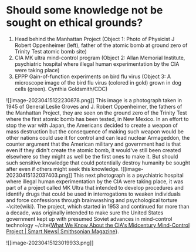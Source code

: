 #  Should some knowledge not be sought on ethical grounds?
1. Head behind the Manhattan Project (Object 1: Photo of Physicist J Robert Oppenheimer (left), father of the atomic bomb at ground zero of Trinity Test atomic bomb site)
2. CIA MK ultra mind-control program (Object 2: Allan Memorial Institute, psychiatric hospital where illegal human experimentation by the CIA were taking place)
3. EPPP Gain-of-function experiments on bird flu virus (Object 3: A microscope image of the bird flu virus (colored in gold) grown in dog cells (green). Cynthia Goldsmith/CDC)

![[image-20230415122230878.png]]
This image is a photograph taken in 1945 of General Leslie Groves and J. Robert Oppenheimer, the fathers of the Manhattan Project, they are seen on the ground zero of the Trinity Test where the first atomic bomb has been tested, in New Mexico. In an effort to stop the war with Japan, the Americans decided to create a weapon of mass destruction but the consequence of making such weapon would be other nations could use it for control and can lead nuclear Armageddon, the counter argument that the American military and government had is that even if they didn't create the atomic bomb, it would've still been created elsewhere so they might as well be the first ones to make it. But should such sensitive knowledge that could potentially destroy humanity be sought after even if others might seek this knowledge. 
![[image-20230415132037403.png]]
This next photograph is a psychiatric hospital where illegal human experimentation by the CIA were taking place, it was part of a project called MK Ultra that intended to develop procedures and identify drugs that could be used in interrogations to weaken individuals and force confessions through brainwashing and psychological torture ~\cite{wiki}. The project, which started in 1953 and continued for more than a decade, was originally intended to make sure the United States government kept up with presumed Soviet advances in mind-control technology ~/cite{[What We Know About the CIA's Midcentury Mind-Control Project | Smart News| Smithsonian Magazine](https://www.smithsonianmag.com/smart-news/what-we-know-about-cias-midcentury-mind-control-project-180962836/)}.  

![[image-20230415123019933.png]]



